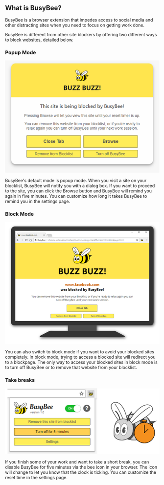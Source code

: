 ## What is BusyBee?

BusyBee is a browser extension that impedes access to social media and other distracting sites when you need to focus on getting work done.

BusyBee is different from other site blockers by offering two different ways to block websites, detailed below. 

### Popup Mode

![Image](/assets/img/dialog.PNG)

BusyBee's default mode is popup mode. When you visit a site on your blocklist, BusyBee will notify you with a dialog box. If you want to proceed to the site, you can click the Browse button and BusyBee will remind you again in five minutes. You can customize how long it takes BusyBee to remind you in the settings page.

### Block Mode

![Image](/assets/img/blockpage-monitor.png)

You can also switch to block mode if you want to avoid your blocked sites completely. In block mode, trying to access a blocked site will redirect you to a blockpage. The only way to access your blocked sites in block mode is to turn off BusyBee or to remove that website from your blocklist. 

### Take breaks

![Image](/assets/img/popup.PNG)

If you finish some of your work and want to take a short break, you can disable BusyBee for five minutes via the bee icon in your browser. The icon will change to let you know that the clock is ticking. You can customize the reset time in the settings page.
